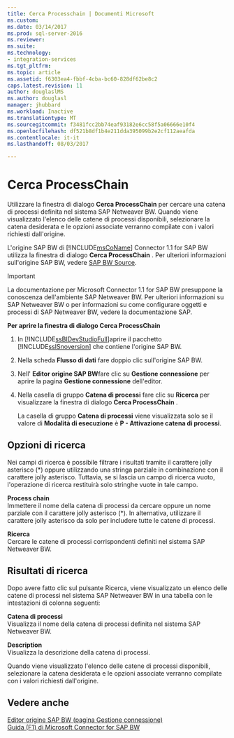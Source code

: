 ```yaml
---
title: Cerca Processchain | Documenti Microsoft
ms.custom: 
ms.date: 03/14/2017
ms.prod: sql-server-2016
ms.reviewer: 
ms.suite: 
ms.technology:
- integration-services
ms.tgt_pltfrm: 
ms.topic: article
ms.assetid: f6303ea4-fbbf-4cba-bc60-828df62be8c2
caps.latest.revision: 11
author: douglaslMS
ms.author: douglasl
manager: jhubbard
ms.workload: Inactive
ms.translationtype: MT
ms.sourcegitcommit: f3481fcc2bb74eaf93182e6cc58f5a06666e10f4
ms.openlocfilehash: df521b8df1b4e211dda395099b2e2cf112aeafda
ms.contentlocale: it-it
ms.lasthandoff: 08/03/2017

---
```

# <a name="look-up-process-chain"></a>Cerca ProcessChain
  Utilizzare la finestra di dialogo **Cerca ProcessChain** per cercare una catena di processi definita nel sistema SAP Netweaver BW. Quando viene visualizzato l'elenco delle catene di processi disponibili, selezionare la catena desiderata e le opzioni associate verranno compilate con i valori richiesti dall'origine.  
  
 L'origine SAP BW di [!INCLUDE[msCoName](../../includes/msconame-md.md)] Connector 1.1 for SAP BW utilizza la finestra di dialogo **Cerca ProcessChain** . Per ulteriori informazioni sull'origine SAP BW, vedere [SAP BW Source](../../integration-services/data-flow/sap-bw-source.md).  
  
> [!IMPORTANT]  
>  La documentazione per Microsoft Connector 1.1 for SAP BW presuppone la conoscenza dell'ambiente SAP Netweaver BW. Per ulteriori informazioni su SAP Netweaver BW o per informazioni su come configurare oggetti e processi di SAP Netweaver BW, vedere la documentazione SAP.  
  
 **Per aprire la finestra di dialogo Cerca ProcessChain**  
  
1.  In [!INCLUDE[ssBIDevStudioFull](../../includes/ssbidevstudiofull-md.md)]aprire il pacchetto [!INCLUDE[ssISnoversion](../../includes/ssisnoversion-md.md)] che contiene l'origine SAP BW.  
  
2.  Nella scheda **Flusso di dati** fare doppio clic sull'origine SAP BW.  
  
3.  Nell' **Editor origine SAP BW**fare clic su **Gestione connessione** per aprire la pagina **Gestione connessione** dell'editor.  
  
4.  Nella casella di gruppo **Catena di processi** fare clic su **Ricerca** per visualizzare la finestra di dialogo **Cerca ProcessChain** .  
  
     La casella di gruppo **Catena di processi** viene visualizzata solo se il valore di **Modalità di esecuzione** è **P - Attivazione catena di processi**.  
  
## <a name="lookup-options"></a>Opzioni di ricerca  
 Nei campi di ricerca è possibile filtrare i risultati tramite il carattere jolly asterisco (*) oppure utilizzando una stringa parziale in combinazione con il carattere jolly asterisco. Tuttavia, se si lascia un campo di ricerca vuoto, l'operazione di ricerca restituirà solo stringhe vuote in tale campo.  
  
 **Process chain**  
 Immettere il nome della catena di processi da cercare oppure un nome parziale con il carattere jolly asterisco (*). In alternativa, utilizzare il carattere jolly asterisco da solo per includere tutte le catene di processi.  
  
 **Ricerca**  
 Cercare le catene di processi corrispondenti definiti nel sistema SAP Netweaver BW.  
  
## <a name="lookup-results"></a>Risultati di ricerca  
 Dopo avere fatto clic sul pulsante Ricerca, viene visualizzato un elenco delle catene di processi nel sistema SAP Netweaver BW in una tabella con le intestazioni di colonna seguenti:  
  
 **Catena di processi**  
 Visualizza il nome della catena di processi definita nel sistema SAP Netweaver BW.  
  
 **Description**  
 Visualizza la descrizione della catena di processi.  
  
 Quando viene visualizzato l'elenco delle catene di processi disponibili, selezionare la catena desiderata e le opzioni associate verranno compilate con i valori richiesti dall'origine.  
  
## <a name="see-also"></a>Vedere anche  
 [Editor origine SAP BW &#40;pagina Gestione connessione&#41;](../../integration-services/data-flow/sap-bw-source-editor-connection-manager-page.md)   
 [Guida (F1) di Microsoft Connector for SAP BW](../../integration-services/microsoft-connector-for-sap-bw-f1-help.md)  
  
  


